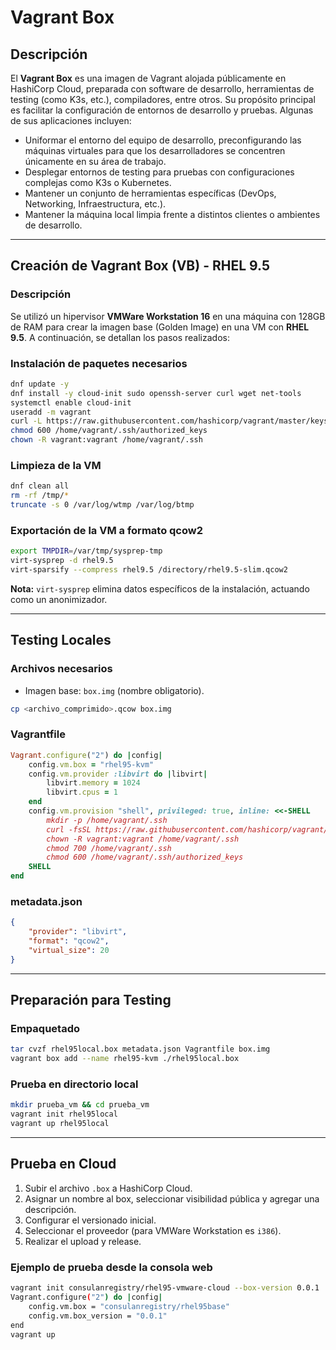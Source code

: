 # Vagrant Box

## Descripción

El **Vagrant Box** es una imagen de Vagrant alojada públicamente en HashiCorp Cloud, preparada con software de desarrollo, herramientas de testing (como K3s, etc.), compiladores, entre otros. Su propósito principal es facilitar la configuración de entornos de desarrollo y pruebas. Algunas de sus aplicaciones incluyen:

- Uniformar el entorno del equipo de desarrollo, preconfigurando las máquinas virtuales para que los desarrolladores se concentren únicamente en su área de trabajo.
- Desplegar entornos de testing para pruebas con configuraciones complejas como K3s o Kubernetes.
- Mantener un conjunto de herramientas específicas (DevOps, Networking, Infraestructura, etc.).
- Mantener la máquina local limpia frente a distintos clientes o ambientes de desarrollo.

---

## Creación de Vagrant Box (VB) - RHEL 9.5

### Descripción

Se utilizó un hipervisor **VMWare Workstation 16** en una máquina con 128GB de RAM para crear la imagen base (Golden Image) en una VM con **RHEL 9.5**. A continuación, se detallan los pasos realizados:

### Instalación de paquetes necesarios

```bash
dnf update -y
dnf install -y cloud-init sudo openssh-server curl wget net-tools
systemctl enable cloud-init
useradd -m vagrant
curl -L https://raw.githubusercontent.com/hashicorp/vagrant/master/keys/vagrant.pub -o /home/vagrant/.ssh/authorized_keys
chmod 600 /home/vagrant/.ssh/authorized_keys
chown -R vagrant:vagrant /home/vagrant/.ssh
```

### Limpieza de la VM

```bash
dnf clean all
rm -rf /tmp/*
truncate -s 0 /var/log/wtmp /var/log/btmp
```

### Exportación de la VM a formato qcow2

```bash
export TMPDIR=/var/tmp/sysprep-tmp
virt-sysprep -d rhel9.5
virt-sparsify --compress rhel9.5 /directory/rhel9.5-slim.qcow2
```

**Nota:** `virt-sysprep` elimina datos específicos de la instalación, actuando como un anonimizador.

---

## Testing Locales

### Archivos necesarios

- Imagen base: `box.img` (nombre obligatorio).

```bash
cp <archivo_comprimido>.qcow box.img
```

### Vagrantfile

```ruby
Vagrant.configure("2") do |config|
    config.vm.box = "rhel95-kvm"
    config.vm.provider :libvirt do |libvirt|
        libvirt.memory = 1024
        libvirt.cpus = 1
    end
    config.vm.provision "shell", privileged: true, inline: <<-SHELL
        mkdir -p /home/vagrant/.ssh
        curl -fsSL https://raw.githubusercontent.com/hashicorp/vagrant/master/keys/vagrant.pub -o /home/vagrant/.ssh/authorized_keys
        chown -R vagrant:vagrant /home/vagrant/.ssh
        chmod 700 /home/vagrant/.ssh
        chmod 600 /home/vagrant/.ssh/authorized_keys
    SHELL
end
```

### metadata.json

```json
{
    "provider": "libvirt",
    "format": "qcow2",
    "virtual_size": 20
}
```

---

## Preparación para Testing

### Empaquetado

```bash
tar cvzf rhel95local.box metadata.json Vagrantfile box.img
vagrant box add --name rhel95-kvm ./rhel95local.box
```

### Prueba en directorio local

```bash
mkdir prueba_vm && cd prueba_vm
vagrant init rhel95local
vagrant up rhel95local
```

---

## Prueba en Cloud

1. Subir el archivo `.box` a HashiCorp Cloud.
2. Asignar un nombre al box, seleccionar visibilidad pública y agregar una descripción.
3. Configurar el versionado inicial.
4. Seleccionar el proveedor (para VMWare Workstation es `i386`).
5. Realizar el upload y release.

### Ejemplo de prueba desde la consola web

```bash
vagrant init consulanregistry/rhel95-vmware-cloud --box-version 0.0.1
Vagrant.configure("2") do |config|
    config.vm.box = "consulanregistry/rhel95base"
    config.vm.box_version = "0.0.1"
end
vagrant up
```

